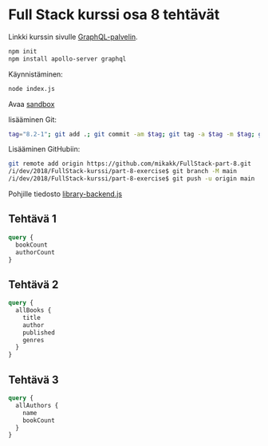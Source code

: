 # Full Stack kurssi osa 8 tehtävät

Linkki kurssin sivulle [GraphQL-palvelin](https://fullstackopen.com/osa8/graph_ql_palvelin).

```sh
npm init
npm install apollo-server graphql
```

Käynnistäminen:

```sh
node index.js
```

Avaa [sandbox](https://studio.apollographql.com/sandbox/explorer)

lisääminen Git:

```sh
tag="8.2-1"; git add .; git commit -am $tag; git tag -a $tag -m $tag; git push; git status; git tag -l; 
```

Lisääminen GitHubiin:

```sh
git remote add origin https://github.com/mikakk/FullStack-part-8.git
/i/dev/2018/FullStack-kurssi/part-8-exercise$ git branch -M main
/i/dev/2018/FullStack-kurssi/part-8-exercise$ git push -u origin main
```

Pohjille tiedosto [library-backend.js](https://github.com/fullstack-hy2020/misc/blob/master/library-backend.js)

## Tehtävä 1

```GraphQL
query {
  bookCount
  authorCount
}
```

## Tehtävä 2

```GraphQL
query {
  allBooks {
    title
    author
    published
    genres
  }
}
```
## Tehtävä 3

```GraphQL
query {
  allAuthors {
    name
    bookCount
  }
}
```